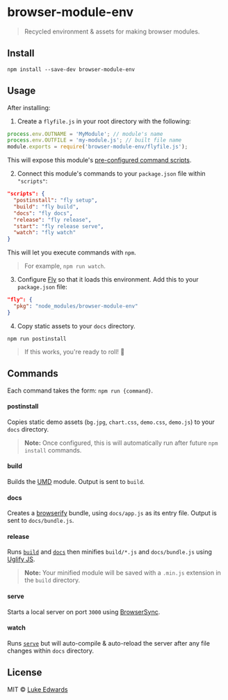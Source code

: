 # browser-module-env

> Recycled environment & assets for making browser modules.

## Install

```
npm install --save-dev browser-module-env
```

## Usage

After installing:

1. Create a `flyfile.js` in your root directory with the following:

  ```js
  process.env.OUTNAME = 'MyModule'; // module's name
  process.env.OUTFILE = 'my-module.js'; // built file name
  module.exports = require('browser-module-env/flyfile.js');
  ```

  This will expose this module's [pre-configured command scripts](#commands).

2. Connect this module's commands to your `package.json` file within `"scripts"`:

  ```json
  "scripts": {
    "postinstall": "fly setup",
    "build": "fly build",
    "docs": "fly docs",
    "release": "fly release",
    "start": "fly release serve",
    "watch": "fly watch"
  }
  ```

  This will let you execute commands with `npm`.

  > For example, `npm run watch`.

3. Configure [Fly](https://github.com/flyjs/fly) so that it loads this environment. Add this to your `package.json` file:

  ```json
  "fly": {
    "pkg": "node_modules/browser-module-env"
  }
  ```

4. Copy static assets to your `docs` directory.

  ```
  npm run postinstall
  ```

  > If this works, you're ready to roll! :tada:

## Commands

Each command takes the form: `npm run {command}`.

#### postinstall
Copies static demo assets (`bg.jpg`, `chart.css`, `demo.css`, `demo.js`) to your `docs` directory.

> **Note:** Once configured, this is will automatically run after future `npm install` commands.

#### build
Builds the [UMD](http://davidbcalhoun.com/2014/what-is-amd-commonjs-and-umd/#umd-universal-module-definition) module. Output is sent to `build`.

#### docs
Creates a [browserify](http://browserify.org/) bundle, using `docs/app.js` as its entry file. Output is sent to `docs/bundle.js`.

#### release
Runs [`build`](#build) and [`docs`](#docs) then minifies `build/*.js` and `docs/bundle.js` using [Uglify JS](http://lisperator.net/uglifyjs/).

> **Note:** Your minified module will be saved with a `.min.js` extension in the `build` directory.

#### serve
Starts a local server on port `3000` using [BrowserSync](https://www.browsersync.io/).

#### watch
Runs [`serve`](#serve) but will auto-compile & auto-reload the server after any file changes within `docs` directory.

## License

MIT © [Luke Edwards](https://lukeed.com)

